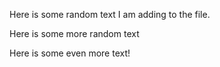 Here is some random text I am adding to the file.

Here is some more random text

Here is some even more text!
